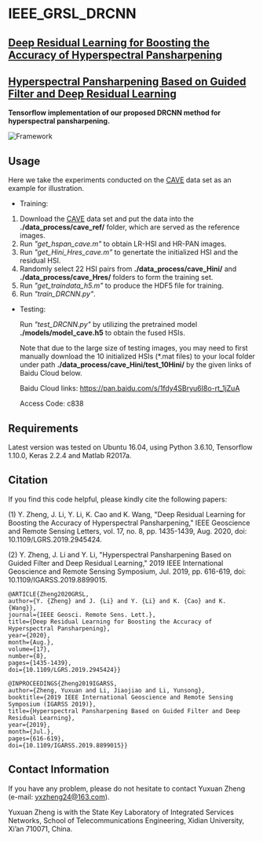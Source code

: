 # IEEE_GRSL_DRCNN

## [Deep Residual Learning for Boosting the Accuracy of Hyperspectral Pansharpening](https://ieeexplore.ieee.org/document/8874962)

## [Hyperspectral Pansharpening Based on Guided Filter and Deep Residual Learning](https://ieeexplore.ieee.org/document/8899015)

**Tensorflow implementation of our proposed DRCNN method for hyperspectral pansharpening.**

![Framework](https://github.com/yxzheng24/IEEE_GRSL_DRCNN/blob/main/Framework_GRSL20.png "Framework of the proposed method for hyperspectral pansharpening.")

## Usage
Here we take the experiments conducted on the [CAVE](https://www1.cs.columbia.edu/CAVE/databases/multispectral/) data set as an example for illustration.

*   Training:
1.   Download the [CAVE](https://www1.cs.columbia.edu/CAVE/databases/multispectral/) data set and put the data into the __./data_process/cave_ref/__ folder, which are served as the reference images.
2.   Run *"get_hspan_cave.m"* to obtain LR-HSI and HR-PAN images.
3.   Run *"get_Hini_Hres_cave.m"* to genertate the initialized HSI and the residual HSI.
4.   Randomly select 22 HSI pairs from __./data_process/cave_Hini/__ and __./data_process/cave_Hres/__ folders to form the training set.
5.   Run *"get_traindata_h5.m"* to produce the HDF5 file for training.
6.   Run *"train_DRCNN.py"*.

*   Testing: 
    
    Run *"test_DRCNN.py"* by utilizing the pretrained model __./models/model_cave.h5__ to obtain the fused HSIs.

    Note that due to the large size of testing images, you may need to first manually download the 10 initialized HSIs (*.mat files) to your local folder under path __./data_process/cave_Hini/test_10Hini/__ by the given links of Baidu Cloud below.

    Baidu Cloud links: https://pan.baidu.com/s/1fdy4SBryu6I8o-rt_1jZuA
    
    Access Code: c838

## Requirements
Latest version was tested on Ubuntu 16.04, using Python 3.6.10, Tensorflow 1.10.0, Keras 2.2.4 and Matlab R2017a.

## Citation
If you find this code helpful, please kindly cite the following papers:

(1) Y. Zheng, J. Li, Y. Li, K. Cao and K. Wang, "Deep Residual Learning for Boosting the Accuracy of Hyperspectral Pansharpening," IEEE Geoscience and Remote Sensing Letters, vol. 17, no. 8, pp. 1435-1439, Aug. 2020, doi: 10.1109/LGRS.2019.2945424.

(2) Y. Zheng, J. Li and Y. Li, "Hyperspectral Pansharpening Based on Guided Filter and Deep Residual Learning," 2019 IEEE International Geoscience and Remote Sensing Symposium, Jul. 2019, pp. 616-619, doi: 10.1109/IGARSS.2019.8899015.

    @ARTICLE{Zheng2020GRSL,
    author={Y. {Zheng} and J. {Li} and Y. {Li} and K. {Cao} and K. {Wang}},
    journal={IEEE Geosci. Remote Sens. Lett.}, 
    title={Deep Residual Learning for Boosting the Accuracy of Hyperspectral Pansharpening}, 
    year={2020},
    month={Aug.},
    volume={17},
    number={8},
    pages={1435-1439},
    doi={10.1109/LGRS.2019.2945424}}
    
    @INPROCEEDINGS{Zheng2019IGARSS,
    author={Zheng, Yuxuan and Li, Jiaojiao and Li, Yunsong},
    booktitle={2019 IEEE International Geoscience and Remote Sensing Symposium (IGARSS 2019)}, 
    title={Hyperspectral Pansharpening Based on Guided Filter and Deep Residual Learning}, 
    year={2019},
    month={Jul.},
    pages={616-619},
    doi={10.1109/IGARSS.2019.8899015}}

## Contact Information
If you have any problem, please do not hesitate to contact Yuxuan Zheng (e-mail: yxzheng24@163.com).

Yuxuan Zheng is with the State Key Laboratory of Integrated Services Networks, School of Telecommunications Engineering, Xidian University, Xi’an 710071, China.
